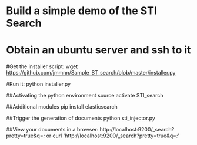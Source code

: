 # Build a simple demo of the STI Search

# Obtain an ubuntu server and ssh to it

#Get the installer script:
  wget https://github.com/jmmnn/Sample_ST_search/blob/master/installer.py

#Run it:
  python installer.py

##Activating the python environment
  source activate STI_search

##Additional modules
  pip install elasticsearch

##Trigger the generation of documents
  python sti_injector.py

##View your documents in a browser:
  http://localhost:9200/_search?pretty=true&q=*:*
  or
  curl 'http://localhost:9200/_search?pretty=true&q=*:*'


<!-- #installing Miniconda

  wget https://repo.continuum.io/miniconda/Miniconda3-latest-Linux-x86_64.sh -O miniconda.sh

  bash miniconda.sh -p miniconda

##Creating a new conda environment
  conda create --name Sample_ST_search pandas numpy

##Activating it
source activate STI_search

##Additional modules
  pip install elasticsearch_dsl

#start a python interactive session
  $ import nltk
  $ nltk.download('brown') -->
